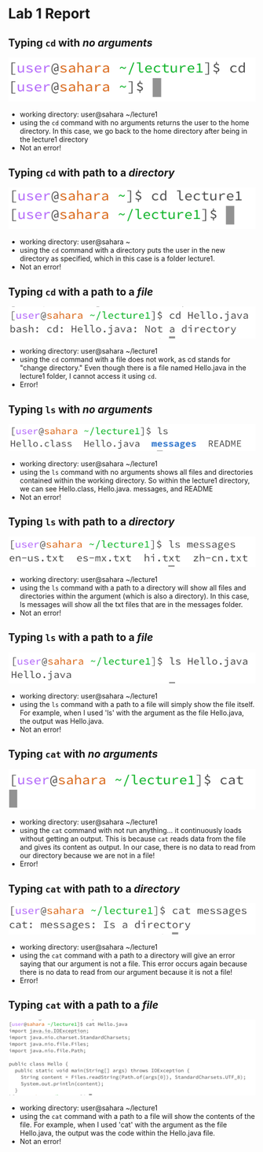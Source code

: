 # Lab 1 Report

## Typing `cd` with _no arguments_
![Image](cd_noarg.png)
- working directory: user@sahara ~/lecture1
- using the `cd` command with no arguments returns the user to the home directory. In this case, we go back to the home directory after being in the lecture1 directory
- Not an error!

## Typing `cd` with path to a _directory_
![Image](cd_directory.png)
- working directory: user@sahara ~
- using the `cd` command with a directory puts the user in the new directory as specified, which in this case is a folder lecture1.
- Not an error!

## Typing `cd` with a path to a _file_
![Image](cd_file.png)
- working directory: user@sahara ~/lecture1
- using the `cd` command with a file does not work, as cd stands for "change directory." Even though there is a file named Hello.java in the lecture1 folder, I cannot access it using `cd`.
- Error!

## Typing `ls` with _no arguments_
![Image](ls_noarg.png)
- working directory: user@sahara ~/lecture1
- using the `ls` command with no arguments shows all files and directories contained within the working directory. So within the lecture1 directory, we can see Hello.class, Hello.java. messages, and README
- Not an error!

## Typing `ls` with path to a _directory_
![Image](ls_directory.png) 
- working directory: user@sahara ~/lecture1
- using the `ls` command with a path to a directory will show all files and directories within the argument (which is also a directory). In this case, ls messages will show all the txt files that are in the messages folder.
- Not an error!

## Typing `ls` with a path to a _file_ 
![Image](ls_file.png)
- working directory: user@sahara ~/lecture1
- using the `ls` command with a path to a file will simply show the file itself. For example, when I used 'ls' with the argument as the file Hello.java, the output was Hello.java.
- Not an error!

## Typing `cat` with _no arguments_
![Image](cat_noarg.png)
- working directory: user@sahara ~/lecture1
- using the `cat` command with not run anything... it continuously loads without getting an output. This is because `cat` reads data from the file and gives its content as output. In our case, there is no data to read from our directory because we are not in a file!
- Error!

## Typing `cat` with path to a _directory_
![Image](cat_directory.png) 
- working directory: user@sahara ~/lecture1
- using the `cat` command with a path to a directory will give an error saying that our argument is not a file. This error occurs again because there is no data to read from our argument because it is not a file!
- Error!

## Typing `cat` with a path to a _file_ 
![Image](cat_file.png)
- working directory: user@sahara ~/lecture1
- using the `cat` command with a path to a file will show the contents of the file. For example, when I used 'cat' with the argument as the file Hello.java, the output was the code within the Hello.java file. 
- Not an error!
